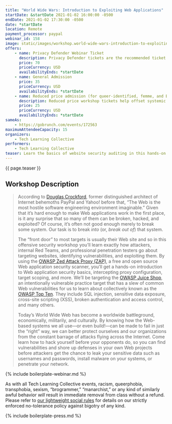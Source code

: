 ```yaml
---
title: "World Wide Wars: Introduction to Exploiting Web Applications"
startDate: &startDate 2021-01-02 16:00:00 -0500
endDate: 2021-01-02 17:30:00 -0500
date: *startDate
location: Remote
payment_processor: paypal
webinar_id: 158
image: static/images/workshop.world-wide-wars-introduction-to-exploiting-web-applications.rectangle.jpg
offers:
    - name: Privacy Defender Webinar Ticket
      description: Privacy Defender tickets are the recommended ticket type for those who can afford to help fund the digital security and online privacy advocacy communities with their financial resources, are attending the workshop with the support of their employers or other backers, or have other resources available to them. Purchasing tickets at this level makes it possible for us to offer reduced price tickets to those in need.
      price: 70
      priceCurrency: USD
      availabilityEnds: *startDate
    - name: General Admission
      price: 35
      priceCurrency: USD
      availabilityEnds: *startDate
    - name: Reduced price admission (for queer-identified, femme, and BIPOC people)
      description: Reduced price workshop tickets help offset systemic biases prevalent in society and in the technology sector especially.
      price: 25
      priceCurrency: USD
      availabilityEnds: *startDate
sameAs:
    - https://gobrunch.com/events/172563
maximumAttendeeCapacity: 15
organizers:
    - Tech Learning Collective
performers:
    - Tech Learning Collective
teaser: Learn the basics of website security auditing in this hands-on workshop that will introduce you to the OWASP Zed Attack Proxy (ZAP), a free, open source Web application security scanner and intercepting proxy. We&rsquo;ll get set up with a practice target against which you can launch live-fire (but legal and safe!) Web exploits that run the gamut of attack categories from injection to broken authentication and access control. In the process, you&rsquo;ll learn exactly how attackers, internal Red Teams, and professional penetration testers go about exploiting real vulnerabilities that are prevalent all across the Web today.
---
```


{{ page.teaser }}

## Workshop Description

> According to [Douglas Crockford](https://crockford.com/), former distinguished architect of Internet behemoths PayPal and Yahoo! before that, &ldquo;The Web is the most hostile software engineering environment imaginable.&rdquo; Given that it&rsquo;s hard enough to make Web applications work in the first place, is it any surprise that so many of them can be broken, hacked, and exploited? Of course, it&rsquo;s often not good enough merely to break some system. Our task is to break *into* (or, *break out of*) that system.
>
> The &ldquo;front door&rdquo; to most targets is usually their Web site and so in this offensive security workshop you&rsquo;ll learn exactly how attackers, internal Red Teams, and professional penetration testers go about targeting websites, identifying vulnerabilities, and exploiting them. By using the [OWASP Zed Attack Proxy (ZAP)](https://www.zaproxy.org/), a free and open source Web application security scanner, you&rsquo;ll get a hands-on introduction to Web application security basics, intercepting proxy configuration, target scoping, and more. We&rsquo;ll be targeting the [OWASP Juice Shop](https://owasp.org/www-project-juice-shop/), an intentionally vulnerable practice target that has a slew of common Web vulnerabilities for us to learn about collectively known as the [OWASP Top Ten](https://owasp.org/www-project-top-ten/). They include SQL injection, sensitive data exposure, cross-site scripting (XSS), broken authentication and access control, and many others.
>
> Today&rsquo;s World Wide Web has become a worldwide battleground, economically, militarily, and culturally. By knowing how the Web-based systems we all use&mdash;or even build!&mdash;can be made to fail in just the &ldquo;right&rdquo; way, we can better protect ourselves and our organizations from the constant barrage of attacks flying across the Internet. Come learn how to hack yourself before your opponents do, so you can find vulnerabilities and shore up defenses in your own Web projects before attackers get the chance to leak your sensitive data such as usernames and passwords, install malware on your systems, or penetrate your network.

{% include boilerplate-webinar.md %}

As with all Tech Learning Collective events, racism, queerphobia, transphobia, sexism, &ldquo;brogrammer,&rdquo; &ldquo;manarchist,&rdquo; or any kind of similarly awful behavior *will* result in immediate removal from class without a refund. Please refer to [our lightweight social rules](https://github.com/AnarchoTechNYC/meta/wiki/Social-rules) for details on our strictly enforced no-tolerance policy against bigotry of any kind.

{% include boilerplate-press.md %}
